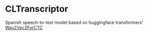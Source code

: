 # CLTranscriptor

Spanish speech-to-text model based on huggingface transformers' [Wav2Vec2ForCTC](https://huggingface.co/transformers/model_doc/wav2vec2.html)